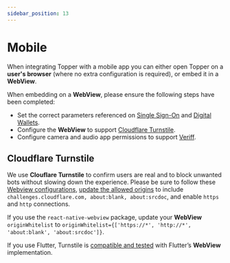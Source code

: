 ```yaml
---
sidebar_position: 13
---
```


# Mobile

When integrating Topper with a mobile app you can either open Topper on a **user's browser** (where no extra configuration is required), or embed it in a **WebView**.

When embedding on a **WebView**, please ensure the following steps have been completed:

- Set the correct parameters referenced on [Single Sign-On](./single-sign-on.md#mobile-app) and [Digital Wallets](./digital-wallets.md#mobile-app).
- Configure the **WebView** to support [Cloudflare Turnstile](https://www.cloudflare.com/products/turnstile/).
- Configure camera and audio app permissions to support [Veriff](https://www.veriff.com/).

## Cloudflare Turnstile

We use **Clouflare Turnstile** to confirm users are real and to block unwanted bots without slowing down the experience. Please be sure to follow these [Webview configurations](https://developers.cloudflare.com/turnstile/get-started/mobile-implementation/#webview-configurations), [update the allowed origins](https://developers.cloudflare.com/turnstile/get-started/mobile-implementation/#update-allowed-origins) to include `challenges.cloudflare.com, about:blank, about:srcdoc`, and enable `https` and `http` connections.

If you use the `react-native-webview` package, update your **WebView** `originWhitelist` to `originWhitelist={['https://*', 'http://*', 'about:blank', 'about:srcdoc']}`.

If you use Flutter, Turnstile is [compatible and tested](https://developers.cloudflare.com/turnstile/get-started/mobile-implementation/#use-flutter-with-turnstile) with Flutter’s **WebView** implementation.
